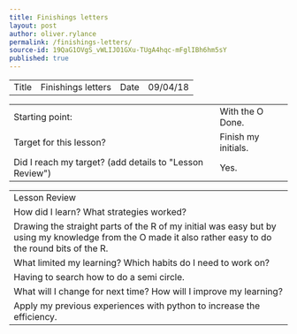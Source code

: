 ```yaml
---
title: Finishings letters
layout: post
author: oliver.rylance
permalink: /finishings-letters/
source-id: 19QaG1OVgS_vWLIJO1GXu-TUgA4hqc-mFglIBh6hm5sY
published: true
---
```

<table>
  <tr>
    <td>Title</td>
    <td>Finishings letters</td>
    <td>Date</td>
    <td>09/04/18</td>
  </tr>
</table>


<table>
  <tr>
    <td>Starting point:</td>
    <td>With the O Done.</td>
  </tr>
  <tr>
    <td>Target for this lesson?</td>
    <td>Finish my initials.</td>
  </tr>
  <tr>
    <td>Did I reach my target? 
(add details to "Lesson Review")</td>
    <td>Yes.</td>
  </tr>
</table>


<table>
  <tr>
    <td>Lesson Review</td>
  </tr>
  <tr>
    <td>How did I learn? What strategies worked?</td>
  </tr>
  <tr>
    <td>Drawing the straight parts of the R of my initial was easy but by using my knowledge from the O made it also rather easy to do the round bits of the R.</td>
  </tr>
  <tr>
    <td>What limited my learning? Which habits do I need to work on? </td>
  </tr>
  <tr>
    <td>Having to search how to do a semi circle.</td>
  </tr>
  <tr>
    <td>What will I change for next time? How will I improve my learning?</td>
  </tr>
  <tr>
    <td>Apply my previous experiences with python to increase the efficiency.</td>
  </tr>
</table>



